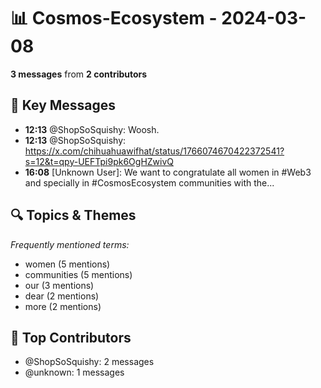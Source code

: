 # 📊 Cosmos-Ecosystem - 2024-03-08
**3 messages** from **2 contributors**

## 💬 Key Messages
- **12:13** @ShopSoSquishy: Woosh.
- **12:13** @ShopSoSquishy: https://x.com/chihuahuawifhat/status/1766074670422372541?s=12&t=qpy-UEFTpi9pk6OgHZwivQ
- **16:08** [Unknown User]: We want to congratulate all women in #Web3 and specially in #CosmosEcosystem communities with the...

## 🔍 Topics & Themes
*Frequently mentioned terms:*
- women (5 mentions)
- communities (5 mentions)
- our (3 mentions)
- dear (2 mentions)
- more (2 mentions)

## 👥 Top Contributors
- @ShopSoSquishy: 2 messages
- @unknown: 1 messages